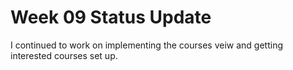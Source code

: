 # Week 09 Status Update

I continued to work on implementing the courses veiw and getting interested courses set up.